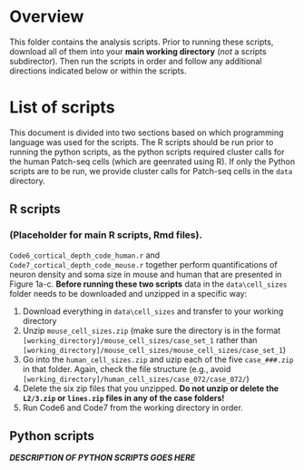 # Overview
This folder contains the analysis scripts.  Prior to running these scripts, download all of them into your **main working directory** (*not* a scripts subdirector).  Then run the scripts in order and follow any additional directions indicated below or within the scripts.  

# List of scripts

This document is divided into two sections based on which programming language was used for the scripts.  The R scripts should be run prior to running the python scripts, as the python scripts required cluster calls for the human Patch-seq cells (which are geenrated using R).  If only the Python scripts are to be run, we provide cluster calls for Patch-seq cells in the `data` directory.

## R scripts

### (Placeholder for main R scripts, Rmd files).

`Code6_cortical_depth_code_human.r` and `Code7_cortical_depth_code_mouse.r` together perform quantifications of neuron density and soma size in mouse and human that are presented in Figure 1a-c.  **Before running these two scripts** data in the `data\cell_sizes` folder needs to be downloaded and unzipped in a specific way:
1. Download everything in `data\cell_sizes` and transfer to your working directory
2. Unzip `mouse_cell_sizes.zip` (make sure the directory is in the format `[working_directory]/mouse_cell_sizes/case_set_1` rather than `[working_directory]/mouse_cell_sizes/mouse_cell_sizes/case_set_1`)
3. Go into the `human_cell_sizes.zip` and uzip each of the five `case_###.zip` in that folder.  Again, check the file structure (e.g., avoid `[working_directory]/human_cell_sizes/case_072/case_072/`)
4. Delete the six zip files that you unzipped.  **Do not unzip or delete the `L2/3.zip` or `lines.zip` files in any of the case folders!**
5. Run Code6 and Code7 from the working directory in order.  

## Python scripts

***DESCRIPTION OF PYTHON SCRIPTS GOES HERE***

